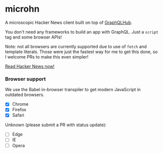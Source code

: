 # microhn

A microscopic Hacker News client built on top of [GraphQLHub](https://www.graphqlhub.com/).

You don't need any frameworks to build an app with GraphQL. Just a `script` tag and some browser APIs!

Note: not all browsers are currently supported due to use of `fetch` and template literals. Those were just the fastest way for me to get this done, so I welcome PRs to make this even simpler!

[Read Hacker News now!](http://stubailo.github.io/microhn/)

### Browser support

We use the Babel in-browser transpiler to get modern JavaScript in outdated browsers.

- [x] Chrome
- [x] Firefox
- [x] Safari

Unknown (please submit a PR with status update):

- [ ] Edge
- [ ] IE
- [ ] Opera
